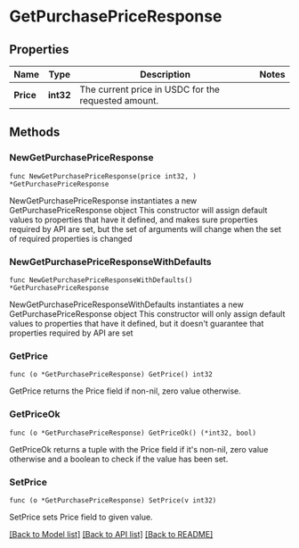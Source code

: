 # GetPurchasePriceResponse

## Properties

Name | Type | Description | Notes
------------ | ------------- | ------------- | -------------
**Price** | **int32** | The current price in USDC for the requested amount. | 

## Methods

### NewGetPurchasePriceResponse

`func NewGetPurchasePriceResponse(price int32, ) *GetPurchasePriceResponse`

NewGetPurchasePriceResponse instantiates a new GetPurchasePriceResponse object
This constructor will assign default values to properties that have it defined,
and makes sure properties required by API are set, but the set of arguments
will change when the set of required properties is changed

### NewGetPurchasePriceResponseWithDefaults

`func NewGetPurchasePriceResponseWithDefaults() *GetPurchasePriceResponse`

NewGetPurchasePriceResponseWithDefaults instantiates a new GetPurchasePriceResponse object
This constructor will only assign default values to properties that have it defined,
but it doesn't guarantee that properties required by API are set

### GetPrice

`func (o *GetPurchasePriceResponse) GetPrice() int32`

GetPrice returns the Price field if non-nil, zero value otherwise.

### GetPriceOk

`func (o *GetPurchasePriceResponse) GetPriceOk() (*int32, bool)`

GetPriceOk returns a tuple with the Price field if it's non-nil, zero value otherwise
and a boolean to check if the value has been set.

### SetPrice

`func (o *GetPurchasePriceResponse) SetPrice(v int32)`

SetPrice sets Price field to given value.



[[Back to Model list]](../README.md#documentation-for-models) [[Back to API list]](../README.md#documentation-for-api-endpoints) [[Back to README]](../README.md)


